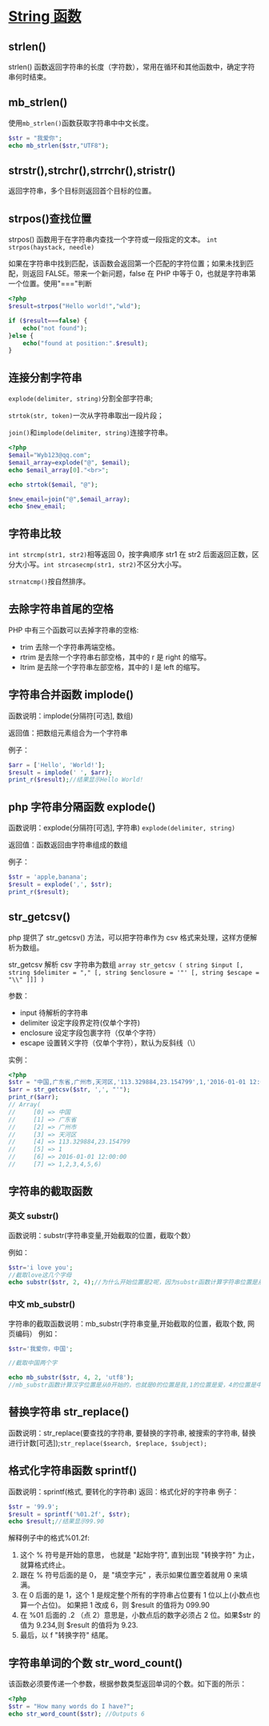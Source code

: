 # [String 函数](http://www.runoob.com/php/php-ref-string.html)

## strlen()

strlen() 函数返回字符串的长度（字符数），常用在循环和其他函数中，确定字符串何时结束。

## mb_strlen()

使用`mb_strlen()`函数获取字符串中中文长度。

```php
$str = "我爱你";
echo mb_strlen($str,"UTF8");
```

## strstr(),strchr(),strrchr(),stristr()

返回字符串，多个目标则返回首个目标的位置。

## strpos()查找位置

strpos() 函数用于在字符串内查找一个字符或一段指定的文本。
`int strpos(haystack, needle)`

如果在字符串中找到匹配，该函数会返回第一个匹配的字符位置；如果未找到匹配，则返回 FALSE。带来一个新问题，false 在 PHP 中等于 0，也就是字符串第一个位置。使用"==="判断

```php
<?php
$result=strpos("Hello world!","wld");

if ($result===false) {
    echo("not found");
}else {
    echo("found at position:".$result);
}
```

## 连接分割字符串

`explode(delimiter, string)`分割全部字符串;

`strtok(str, token)`一次从字符串取出一段片段；

`join()`和`implode(delimiter, string)`连接字符串。

```php
<?php
$email="Wyb123@qq.com";
$email_array=explode("@", $email);
echo $email_array[0]."<br>";

echo strtok($email, "@");

$new_email=join("@",$email_array);
echo $new_email;
```

## 字符串比较

`int strcmp(str1, str2)`相等返回 0，按字典顺序 str1 在 str2 后面返回正数，区分大小写。`int strcasecmp(str1, str2)`不区分大小写。

`strnatcmp()`按自然排序。

## 去除字符串首尾的空格

PHP 中有三个函数可以去掉字符串的空格:

- trim 去除一个字符串两端空格。
- rtrim 是去除一个字符串右部空格，其中的 r 是 right 的缩写。
- ltrim 是去除一个字符串左部空格，其中的 l 是 left 的缩写。

## 字符串合并函数 implode()

函数说明：implode(分隔符[可选], 数组)

返回值：把数组元素组合为一个字符串

例子：

```php
$arr = ['Hello', 'World!'];
$result = implode(' ', $arr);
print_r($result);//结果显示Hello World!
```

## php 字符串分隔函数 explode()

函数说明：explode(分隔符[可选], 字符串) `explode(delimiter, string)`

返回值：函数返回由字符串组成的数组

例子：

```php
$str = 'apple,banana';
$result = explode(',', $str);
print_r($result);
```

## str_getcsv()

php 提供了 str_getcsv() 方法，可以把字符串作为 csv 格式来处理，这样方便解析为数组。

str_getcsv 解析 csv 字符串为数组
`array str_getcsv ( string $input [, string $delimiter = "," [, string $enclosure = '"' [, string $escape = "\\" ]]] )`

参数：

- input 待解析的字符串
- delimiter 设定字段界定符(仅单个字符)
- enclosure 设定字段包裹字符（仅单个字符）
- escape 设置转义字符（仅单个字符），默认为反斜线（\）

实例：

```php
<?php
$str = "中国,广东省,广州市,天河区,'113.329884,23.154799',1,'2016-01-01 12:00:00','1,2,3,4,5,6'";
$arr = str_getcsv($str, ',', "'");
print_r($arr);
// Array(
//     [0] => 中国
//     [1] => 广东省
//     [2] => 广州市
//     [3] => 天河区
//     [4] => 113.329884,23.154799
//     [5] => 1
//     [6] => 2016-01-01 12:00:00
//     [7] => 1,2,3,4,5,6)
```

## 字符串的截取函数

### 英文 substr()

函数说明：substr(字符串变量,开始截取的位置，截取个数）

例如：

```php
$str='i love you';
//截取love这几个字母
echo substr($str, 2, 4);//为什么开始位置是2呢，因为substr函数计算字符串位置是从0开始的，也就是0的位置是i,1的位置是空格，l的位置是2。从位置2开始取4个字符，就是love。
```

### 中文 mb_substr()

字符串的截取函数说明：mb_substr(字符串变量,开始截取的位置，截取个数, 网页编码）
例如：

```php
$str='我爱你，中国';

//截取中国两个字

echo mb_substr($str, 4, 2, 'utf8');
//mb_substr函数计算汉字位置是从0开始的，也就是0的位置是我,1的位置是爱，4的位置是中。从位置4开始取2个汉字，就是中国。中文编码一般是utf8格式
```

## 替换字符串 str_replace()

函数说明：str_replace(要查找的字符串, 要替换的字符串, 被搜索的字符串, 替换进行计数[可选]);`str_replace($search, $replace, $subject);`

## 格式化字符串函数 sprintf()

函数说明：sprintf(格式, 要转化的字符串)
返回：格式化好的字符串
例子：

```php
$str = '99.9';
$result = sprintf('%01.2f', $str);
echo $result;//结果显示99.90
```

解释例子中的格式%01.2f:

1. 这个 % 符号是开始的意思， 也就是 "起始字符", 直到出现 "转换字符" 为止，就算格式终止。
2. 跟在 % 符号后面的是 0， 是 "填空字元" ，表示如果位置空着就用 0 来填满。
3. 在 0 后面的是 1，这个 1 是规定整个所有的字符串占位要有 1 位以上(小数点也算一个占位)。
   如果把 1 改成 6，则 $result 的值将为 099.90
4. 在 %01 后面的 .2 （点 2）意思是，小数点后的数字必须占 2 位。如果$str 的值为 9.234,则 $result 的值将为 9.23.
5. 最后，以 f "转换字符" 结尾。

## 字符串单词的个数 str_word_count()

该函数必须要传递一个参数，根据参数类型返回单词的个数。如下面的所示：

```php
<?php
$str = "How many words do I have?";
echo str_word_count($str); //Outputs 6
```
